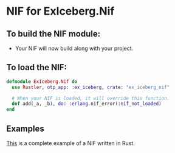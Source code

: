 # NIF for ExIceberg.Nif

## To build the NIF module:

- Your NIF will now build along with your project.

## To load the NIF:

```elixir
defmodule ExIceberg.Nif do
  use Rustler, otp_app: :ex_iceberg, crate: "ex_iceberg_nif"

  # When your NIF is loaded, it will override this function.
  def add(_a, _b), do: :erlang.nif_error(:nif_not_loaded)
end
```

## Examples

[This](https://github.com/rusterlium/NifIo) is a complete example of a NIF written in Rust.
